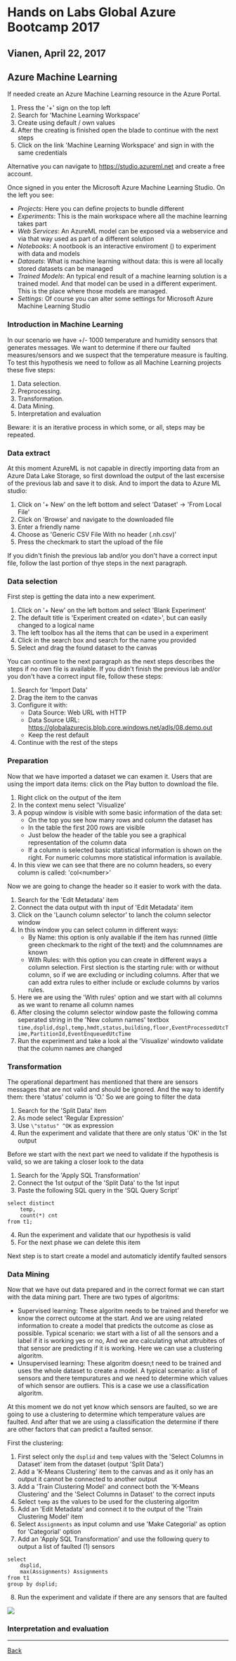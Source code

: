 # Hands on Labs Global Azure Bootcamp 2017
## Vianen, April 22, 2017

## Azure Machine Learning

If needed create an Azure Machine Learning resource in the Azure Portal.
1. Press the '+' sign on the top left
2. Search for 'Machine Learning Workspace'
3. Create using default / own values
4. After the creating is finished open the blade to continue with the next steps
5. Click on the link 'Machine Learning Workspace' and sign in with the same credentials

Alternative you can navigate to https://studio.azureml.net and create a free account.

Once signed in you enter the Microsoft Azure Machine Learning Studio. On the left you see:
- *Projects*: Here you can define projects to bundle different 
- *Experiments*: This is the main workspace where all the machine learning takes part
- *Web Services*: An AzureML model can be exposed via a webservice and via that way used as part of a different solution
- *Notebooks*: A nootbook is an interactive enviroment () to experiment with data and models
- *Datasets*: What is machine learning without data: this is were all locally stored datasets can be managed
- *Trained Models*: An typical end result of a machine learning solution is a trained model. And that model can be used in a different experiment. This is the place where those models are managed.
- *Settings*: Of course you can alter some settings for Microsoft Azure Machine Learning Studio

### Introduction in Machine Learning

In our scenario we have +/- 1000 temperature and humidity sensors that generates messages. We want to determine if there our faulted measures/sensors and we suspect that the temperature measure is faulting. To test this hypothesis we need to follow as all Machine Learning projects these five steps:

1. Data selection.
2. Preprocessing.
3. Transformation.
4. Data Mining.
5. Interpretation and evaluation

Beware: it is an iterative process in which some, or all, steps may be repeated.

### Data extract

At this moment AzureML is not capable in directly importing data from an Azure Data Lake Storage, so first download the output of the last excersise of the previous lab and save it to disk. And to import the data to Azure ML studio:

1. Click on '+ New' on the left bottom and select 'Dataset' -> 'From Local File'
2. Click on 'Browse' and navigate to the downloaded file
3. Enter a friendly name
4. Choose as 'Generic CSV File With no header (.nh.csv)'
5. Press the checkmark to start the upload of the file  

If you didn't finish the previous lab and/or you don't have a correct input file, follow the last portion of thye steps in the next paragraph.

### Data selection

First step is getting the data into a new experiment.

1. Click on '+ New' on the left bottom and select 'Blank Experiment'
2. The default title is 'Experiment created on \<date>', but can easily changed to a logical name
3. The left toolbox has all the items that can be used in a experiment
4. Click in the search box and search for the name you provided
5. Select and drag the found dataset to the canvas

You can continue to the next paragraph as the next steps describes the steps if no own file is available.
If you didn't finish the previous lab and/or you don't have a correct input file, follow these steps:

1. Search for 'Import Data'
2. Drag the item to the canvas
3. Configure it with:
    - Data Source: Web URL with HTTP
    - Data Source URL: https://globalazurecis.blob.core.windows.net/adls/08.demo.out
    - Keep the rest default
4. Continue with the rest of the steps

### Preparation

Now that we have imported a dataset we can examen it. Users that are using the import data items: click on the Play button to download the file.
1. Right click on the output of the item
2. In the context menu select 'Visualize'
3. A popup window is visible with some basic information of the data set:
    - On the top you see how many rows and column the dataset has
    - In the table the first 200 rows are visible
    - Just below the header of the table you see a graphical representation of the column data
    - If a column is selected basic statistical information is shown on the right. For numeric columns more statistical information is available.
4. In this view we can see that there are no column headers, so every column is called: 'col\<number>'

Now we are going to change the header so it easier to work with the data.
1. Search for the 'Edit Metadata' item
2. Connect the data output with th input of 'Edit Metadata' item
3. Click on the 'Launch column selector' to lanch the column selector window
4. In this window you can select column in different ways:
    - By Name: this option is only available if the item has runned (little green checkmark to the right of the text) and the columnnames are known
    - With Rules: with this option you can create in different ways a column selection. First slection is the starting rule: with or without column, so if we are excluding or including columns. After that we can add extra rules to either include or exclude columns by varios rules.
5. Here we are using the 'With rules' option and we start with all columns as we want to rename all column names
6. After closing the column selector window paste the following comma seperated string in the 'New column names' textbox
    `time,dsplid,dspl,temp,hmdt,status,building,floor,EventProcessedUtcTime,PartitionId,EventEnqueuedUtcTime`
7. Run the experiment and take a look al the 'Visualize' windowto validate that the column names are changed

### Transformation
The operational department has mentioned that there are sensors messages that are not valid and should be ignored. And the way to identify them: there 'status' column is 'O.' So we are going to filter the data

1. Search for the 'Split Data' item
2. As mode select 'Regular Expression'
3. Use `\"status" ^OK` as expression
4. Run the experiment and validate that there are only status 'OK' in the 1st output

Before we start with the next part we need to validate if the hypothesis is valid, so we are taking a closer look to the data

1. Search for the 'Apply SQL Transformation'
2. Connect the 1st output of the 'Split Data' to the 1st input
3. Paste the following SQL query in the 'SQL Query Script'
```
select distinct
    temp,
    count(*) cnt
from t1;
```
4. Run the experiment and validate that our hypothesis is valid
5. For the next phase we can delete this item

Next step is to start create a model and automaticly identify faulted sensors

### Data Mining
Now that we have out data prepared and in the correct format we can start with the data mining part. There are two types of algoritms:
- Supervised learning: These algoritm needs to be trained and therefor we know the correct outcome at the start. And we are using related information to create a model that predicts the outcome as close as possible. Typical scenario: we start with a list of all the sensors and a label if it is working yes or no, And we are calculating what attrubites of that sensor are predicting if it is working. Here we can use a clustering algoritm.
- Unsupervised learning: These algoritm doesn;t need to be trained and uses the whole dataset to create a model. A typical scenario: a list of sensors and there tempuratures and we need to determine which values of which sensor are outliers. This is a case we use a classification algoritm.

At this moment we do not yet know which sensors are faulted, so we are going to use a clustering to determine which temperature values are faulted. And after that we are using a classification the determine if there are other factors that can predict a faulted sensor.

First the clustering:
1. First select only the `dsplid` and `temp` values with the 'Select Columns in Dataset' item from the dataset (output 'Split Data')
2. Add a 'K-Means Clustering' item to the canvas and as it only has an output it cannot be connected to another output
3. Add a 'Train Clustering Model' and connect both the 'K-Means Clustering' and the 'Select Columns in Dataset' to the correct inputs
4. Select `temp` as the values to be used for the clustering algoritm
5. Add an 'Edit Metadata' and connect it to the output of the 'Train Clustering Model' item
6. Select `Assignments` as input column and use 'Make Categorial' as option for 'Categorial' option
7. Add an 'Apply SQL Transformation' and use the following query to output a list of faulted (1) sensors
```
select
    dsplid,
    max(Assignments) Assignments
from t1
group by dsplid;
```
8. Run the experiment and validate if there are any sensors that are faulted

![](images/Clustering.png)

### Interpretation and evaluation

---
[Back](../README.md)